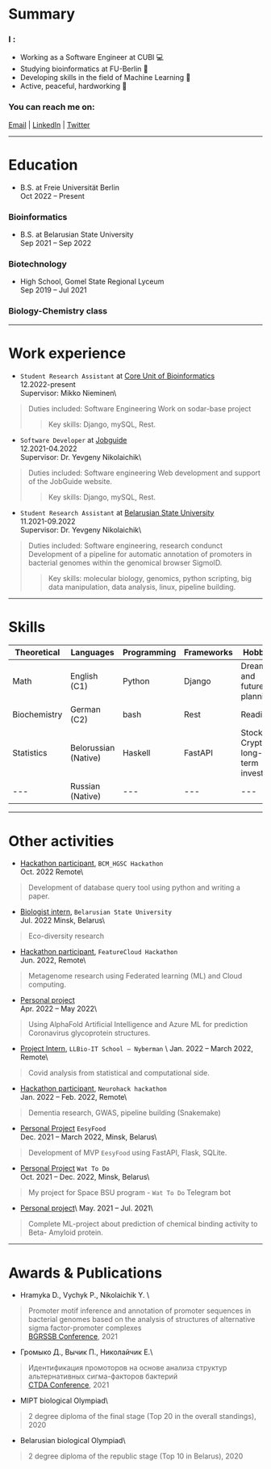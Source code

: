 # Summary
### I :
- Working as a Software Engineer at CUBI 💻
- Studying bioinformatics at FU-Berlin 🧬
- Developing skills in the field of Machine Learning 👾
- Active, peaceful, hardworking 🚀


### You can reach me on:
[Email](mailto:grom.dima.grom@gmail.com)  |  [LinkedIn](https://www.linkedin.com/in/gromdimon/)
 |  [Twitter](https://twitter.com/grom_dimon/)


---
# Education
* B.S. at Freie Universität Berlin\
Oct 2022 – Present
### Bioinformatics

* B.S. at Belarusian State University\
Sep 2021 – Sep 2022
### Biotechnology

* High School, Gomel State Regional Lyceum\
Sep 2019 – Jul 2021
### Biology-Chemistry class


---
# Work experience
* `Student Research Assistant` at [Core Unit of Bioinformatics](https://www.cubi.bihealth.org/)\
12.2022-present\
Supervisor: Mikko Nieminen\
> Duties included: Software Engineering
> Work on sodar-base project 
>> Key skills: Django, mySQL, Rest.

* `Software Developer` at [Jobguide](https://jobguide.ru/)\
12.2021-04.2022\
Supervisor: Dr. Yevgeny Nikolaichik\
> Duties included: Software engineering
> Web development and support of the JobGuide website. 
>> Key skills: Django, mySQL, Rest.

* `Student Research Assistant` at [Belarusian State University](https://bsu.by/en/)\
11.2021-09.2022\
Supervisor: Dr. Yevgeny Nikolaichik\
> Duties included: Software engineering, research condunct
> Development of a pipeline for automatic annotation of promoters in bacterial genomes 
within the genomical browser SigmoID.
>> Key skills: molecular biology, genomics, python scripting, big data manipulation, data analysis, linux, pipeline building.


---
# Skills 

| Theoretical | Languages | Programming | Frameworks | Hobbies |
| --- | --- | --- | --- | --- |
| Math | English (C1) | Python | Django | Dreaming and future planning |
| Biochemistry | German (C2) | bash | Rest | Reading |
| Statistics | Belorussian (Native) | Haskell | FastAPI | Stocks & Crypto long-term investing |
| --- | Russian (Native) | --- | --- | --- |


---
# Other activities
* [Hackathon participant](https://www.hgsc.bcm.edu/events/hackathon), `BCM_HGSC Hackathon`\
Oct. 2022 Remote\
> Development of database query tool using python and writing a paper.

* [Biologist intern](https://bsu.by/en/), `Belarusian State University`\
Jul. 2022 Minsk, Belarus\
> Eco-diversity research

* [Hackathon participant](https://featurecloud.ai/hackathon-2022), `FeatureCloud Hackathon`\
Jun. 2022, Remote\
> Metagenome research using Federated learning (ML) and Cloud computing.

* [Personal project](https://github.com/gromdimon/AlphaFold_Glycoprotein)\
Apr. 2022 – May 2022\
> Using AlphaFold Artificial Intelligence and Azure ML for prediction Coronavirus
 glycoprotein structures.

* [Project Intern](https://www.llbschool.org/internship-trainings), `LLBio-IT School – Nyberman` \ 
Jan. 2022 – March 2022, Remote\
> Covid analysis from statistical and computational side.

* [Hackathon participant](https://demondementia.com/neurohack2022/), `Neurohack hackathon` \
Jan. 2022 – Feb. 2022, Remote\
> Dementia research, GWAS, pipeline building (Snakemake)

* [Personal Project](https://eesyfood.herokuapp.com/)  `EesyFood`\
Dec. 2021 – March 2022, Minsk, Belarus\
> Development of MVP `EesyFood` using FastAPI, Flask, SQLite.

* [Personal Project](https://github.com/gromdimon/telegram_what_bot)  `Wat To Do`\
Oct. 2021 – Dec. 2022, Minsk, Belarus\
> My project for Space BSU program -  `Wat To Do`  Telegram bot

* [Personal project](https://github.com/gromdimon/Bioactivity_prediction_project)\ 
May. 2021 – Jul. 2021\
> Complete ML-project about prediction of chemical binding activity to Beta- Amyloid protein.


---
# Awards & Publications
- Hramyka D., Vychyk P., Nikolaichik Y. \
> Promoter motif inference and annotation of promoter sequences 
in bacterial genomes based on the analysis of structures 
of alternative sigma factor-promoter complexes\
[BGRSSB Conference](https://disk.icgbio.ru/s/ejG5gRfYGRpML25), 2021
- Громыко Д., Вычик П., Николайчик Е.\
> Идентификация промоторов на основе анализа структур альтернативных сигма-факторов бактерий\
[CTDA Conference](https://ctda.rfe.by/media/docs/2022/konf/CTDA-2022-matherials-epub-before-print.pdf), 2021
- MIPT biological Olympiad\
> 2 degree diploma of the final stage (Top 20 in the overall standings), 2020
- Belarusian biological Olympiad\
> 2 degree diploma of the republic stage (Top 10 in Belarus), 2020

